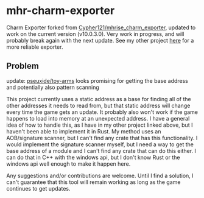 # mhr-charm-exporter
Charm Exporter forked from [Cypher121/mhrise_charm_exporter](https://github.com/Cypher121/mhrise_charm_exporter), updated to work on the current version (v10.0.3.0).
Very work in progress, and will probably break again with the next update. See my other project [here](https://github.com/cndofx/mh-rise-ct) for a more reliable exporter.

## Problem
update: [pseuxide/toy-arms](https://github.com/pseuxide/toy-arms) looks promising for getting the base address and potentially also pattern scanning

This project currently uses a static address as a base for finding all of the other addresses it needs to read from, but that static address will change every time the game gets an update. It probably also won't work if the game happens to load into memory at an unexpected address. I have a general idea of how to handle this, as I have in my other project linked above, but I haven't been able to implement it in Rust. My method uses an AOB/signature scanner, but I can't find any crate that has this functionality. I would implement the signature scanner myself, but I need a way to get the base address of a module and I can't find any crate that can do this either. I can do that in C++ with the windows api, but I don't know Rust or the windows api well enough to make it happen here.

Any suggestions and/or contributions are welcome. Until I find a solution, I can't guarantee that this tool will remain working as long as the game continues to get updates.
